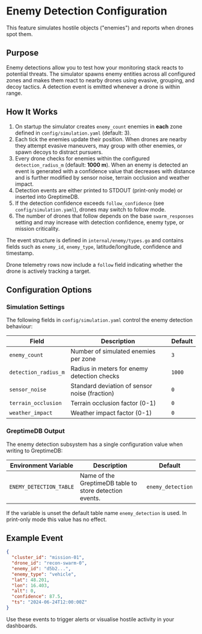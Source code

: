 # Enemy Detection Configuration

This feature simulates hostile objects ("enemies") and reports when drones spot them.

## Purpose

Enemy detections allow you to test how your monitoring stack reacts to potential threats. The simulator
spawns enemy entities across all configured zones and makes them react to nearby drones using evasive,
grouping, and decoy tactics. A detection event is emitted whenever a drone is within range.

## How It Works

1. On startup the simulator creates `enemy_count` enemies in **each** zone defined in `config/simulation.yaml` (default: 3).
2. Each tick the enemies update their position. When drones are nearby they attempt evasive maneuvers,
   may group with other enemies, or spawn decoys to distract pursuers.
3. Every drone checks for enemies within the configured `detection_radius_m` (default: **1000&nbsp;m**). When an enemy is detected an event is generated with a
   confidence value that decreases with distance and is further modified by sensor noise, terrain occlusion and weather impact.
4. Detection events are either printed to STDOUT (print-only mode) or inserted into GreptimeDB.
5. If the detection confidence exceeds `follow_confidence` (see `config/simulation.yaml`), drones may switch to follow mode.
6. The number of drones that follow depends on the base `swarm_responses` setting and may increase with detection confidence, enemy type, or mission criticality.

The event structure is defined in `internal/enemy/types.go` and contains fields such as `enemy_id`,
`enemy_type`, latitude/longitude, confidence and timestamp.

Drone telemetry rows now include a `follow` field indicating whether the drone is actively tracking a target.

## Configuration Options

### Simulation Settings

The following fields in `config/simulation.yaml` control the enemy detection behaviour:

| Field               | Description                                      | Default |
|---------------------|--------------------------------------------------|---------|
| `enemy_count`       | Number of simulated enemies per zone             | `3`     |
| `detection_radius_m`| Radius in meters for enemy detection checks      | `1000`  |
| `sensor_noise`      | Standard deviation of sensor noise (fraction)    | `0`     |
| `terrain_occlusion` | Terrain occlusion factor (0-1)                   | `0`     |
| `weather_impact`    | Weather impact factor (0-1)                      | `0`     |

### GreptimeDB Output

The enemy detection subsystem has a single configuration value when writing to GreptimeDB:

| Environment Variable      | Description                                               | Default            |
|---------------------------|-----------------------------------------------------------|--------------------|
| `ENEMY_DETECTION_TABLE`   | Name of the GreptimeDB table to store detection events.   | `enemy_detection`  |

If the variable is unset the default table name `enemy_detection` is used. In print-only mode this value has
no effect.


## Example Event

```json
{
  "cluster_id": "mission-01",
  "drone_id": "recon-swarm-0",
  "enemy_id": "d5b2...",
  "enemy_type": "vehicle",
  "lat": 48.201,
  "lon": 16.403,
  "alt": 0,
  "confidence": 87.5,
  "ts": "2024-06-24T12:00:00Z"
}
```

Use these events to trigger alerts or visualise hostile activity in your dashboards.

